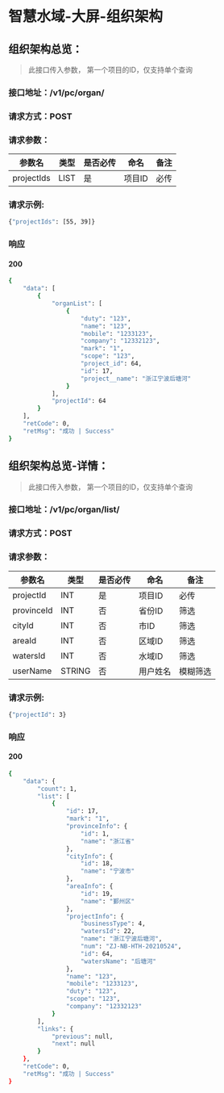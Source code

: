 # 智慧水域-大屏-组织架构

## 组织架构总览：

> 此接口传入参数， 第一个项目的ID，仅支持单个查询

### 接口地址：/v1/pc/organ/

### 请求方式：POST

### 请求参数：

| 参数名     | 类型 | 是否必传 | 命名   | 备注 |
| ---------- | ---- | -------- | ------ | ---- |
| projectIds | LIST | 是       | 项目ID | 必传 |

### 请求示例:

```bash
{"projectIds": [55, 39]} 
```

### 响应

#### 200

```bash
{
    "data": [
        {
            "organList": [
                {
                    "duty": "123",
                    "name": "123",
                    "mobile": "1233123",
                    "company": "12332123",
                    "mark": "1",
                    "scope": "123",
                    "project_id": 64,
                    "id": 17,
                    "project__name": "浙江宁波后塘河"
                }
            ],
            "projectId": 64
        }
    ],
    "retCode": 0,
    "retMsg": "成功 | Success"
}
```

## 组织架构总览-详情：

> 此接口传入参数， 第一个项目的ID，仅支持单个查询

### 接口地址：/v1/pc/organ/list/

### 请求方式：POST

### 请求参数：

| 参数名     | 类型   | 是否必传 | 命名     | 备注     |
| ---------- | ------ | -------- | -------- | -------- |
| projectId  | INT    | 是       | 项目ID   | 必传     |
| provinceId | INT    | 否       | 省份ID   | 筛选     |
| cityId     | INT    | 否       | 市ID     | 筛选     |
| areaId     | INT    | 否       | 区域ID   | 筛选     |
| watersId   | INT    | 否       | 水域ID   | 筛选     |
| userName   | STRING | 否       | 用户姓名 | 模糊筛选 |

### 请求示例:

```bash
{"projectId": 3}
```

### 响应

#### 200

```bash
{
    "data": {
        "count": 1,
        "list": [
            {
                "id": 17,
                "mark": "1",
                "provinceInfo": {
                    "id": 1,
                    "name": "浙江省"
                },
                "cityInfo": {
                    "id": 18,
                    "name": "宁波市"
                },
                "areaInfo": {
                    "id": 19,
                    "name": "鄞州区"
                },
                "projectInfo": {
                    "businessType": 4,
                    "watersId": 22,
                    "name": "浙江宁波后塘河",
                    "num": "ZJ-NB-HTH-20210524",
                    "id": 64,
                    "watersName": "后塘河"
                },
                "name": "123",
                "mobile": "1233123",
                "duty": "123",
                "scope": "123",
                "company": "12332123"
            }
        ],
        "links": {
            "previous": null,
            "next": null
        }
    },
    "retCode": 0,
    "retMsg": "成功 | Success"
}
```

